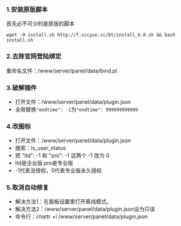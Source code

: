 ### 1.安装原版脚本
首先必不可少的是原版的脚本 
```
wget -O install.sh http://f.cccyun.cc/bt/install_6.0.sh && bash install.sh
```

### 2.去除官网登陆绑定
重命名文件：/www/server/panel/data/bind.pl

### 3.破解插件
- 打开文件：/www/server/panel/data/plugin.json
- 全局替换`"endtime": -1`为`"endtime": 999999999999`

### 4.改图标
- 打开文件：/www/server/panel/data/plugin.json
- 搜索：is_user_status
- 把 "ltd": -1 和 "pro": -1 这两个 -1 改为 0
- ltd是企业版 pro是专业版
- -1代表没授权，0代表专业版永久授权

### 5.取消自动修复

- 解决方法1：在面板设置里打开离线模式。
- 解决方法2：/www/server/panel/data/plugin.json设为只读
- 命令行：chattr +i /www/server/panel/data/plugin.json
